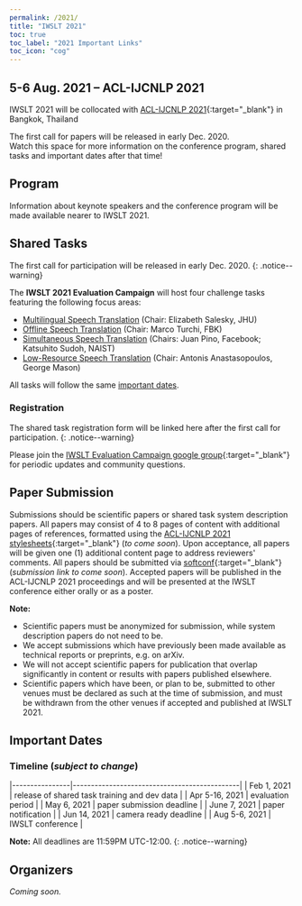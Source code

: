 ```yaml
---
permalink: /2021/
title: "IWSLT 2021"
toc: true
toc_label: "2021 Important Links"
toc_icon: "cog"
---
```


## 5-6 Aug. 2021 – ACL-IJCNLP 2021

IWSLT 2021 will be collocated with [ACL-IJCNLP 2021](https://2021.aclweb.org/){:target="_blank"} in Bangkok, Thailand

The first call for papers will be released in early Dec. 2020.  
Watch this space for more information on the conference program, shared tasks and important dates after that time!


## Program

Information about keynote speakers and the conference program will be made available nearer to IWSLT 2021.


## Shared Tasks

The first call for participation will be released in early Dec. 2020. 
{: .notice--warning}

The **IWSLT 2021 Evaluation Campaign** will host four challenge tasks featuring the following focus areas:

- [Multilingual Speech Translation](/2021/multilingual) (Chair: Elizabeth Salesky, JHU)
- [Offline Speech Translation](/2021/offline)  (Chair: Marco Turchi, FBK)
- [Simultaneous Speech Translation](/2021/simultaneous) (Chairs: Juan Pino, Facebook; Katsuhito Sudoh, NAIST)
- [Low-Resource Speech Translation](/2021/low-resource) (Chair: Antonis Anastasopoulos, George Mason)

All tasks will follow the same [important dates](#important-dates). 


### Registration

The shared task registration form will be linked here after the first call for participation. 
{: .notice--warning}

Please join the [IWSLT Evaluation Campaign google group](https://groups.google.com/g/iwslt-evaluation-campaign){:target="_blank"} for periodic updates and community questions.


## Paper Submission

Submissions should be scientific papers or shared task system description papers. 
All papers may consist of 4 to 8 pages of content with additional pages of references, formatted using the [ACL-IJCNLP 2021 stylesheets](https://2021.aclweb.org/calls/papers/#paper-submission-and-templates){:target="_blank"} (*to come soon*). 
Upon acceptance, all papers will be given one (1) additional content page to address reviewers' comments.
All papers should be submitted via [softconf](){:target="_blank"} (*submission link to come soon*).
Accepted papers will be published in the ACL-IJCNLP 2021 proceedings and will be presented at the IWSLT conference either orally or as a poster.

**Note:**
- Scientific papers must be anonymized for submission, while system description papers do not need to be.
- We accept submissions which have previously been made available as technical reports or preprints, e.g. on arXiv.
- We will not accept scientific papers for publication that overlap significantly in content or results with papers published elsewhere.
- Scientific papers which have been, or plan to be, submitted to other venues must be declared as such at the time of submission, and must be withdrawn from the other venues if accepted and published at IWSLT 2021.


## Important Dates

### Timeline (*subject to change*)

|----------------|----------------------------------------------|
| Feb 1, 2021    | release of shared task training and dev data |
| Apr 5-16, 2021 | evaluation period                            |
| May 6, 2021    | paper submission deadline                    |
| June 7, 2021   | paper notification                           |
| Jun 14, 2021   | camera ready deadline                        |
| Aug 5-6, 2021  | IWSLT conference                             |

**Note:** All deadlines are 11:59PM UTC-12:00.
{: .notice--warning}

## Organizers

*Coming soon.*